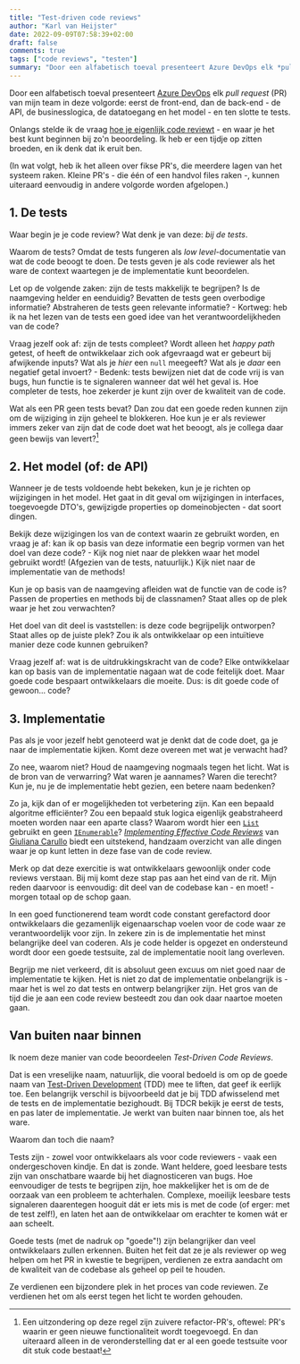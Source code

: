 ```yaml
---
title: "Test-driven code reviews"
author: "Karl van Heijster"
date: 2022-09-09T07:58:39+02:00
draft: false
comments: true
tags: ["code reviews", "testen"]
summary: "Door een alfabetisch toeval presenteert Azure DevOps elk *pull request* van mijn team in deze volgorde: eerst de front-end, dan de back-end - de API, de businesslogica, de datatoegang en het model - en ten slotte te tests. Onlangs stelde ik de vraag hoe je eigenlijk code reviewt - en waar je het best kunt beginnen bij zo'n beoordeling. Ik heb er een tijdje op zitten broeden, en ik denk dat ik eruit ben."
---
```


Door een alfabetisch toeval presenteert [Azure DevOps](https://azure.microsoft.com/nl-nl/services/devops/) elk *pull request* (PR) van mijn team in deze volgorde: eerst de front-end, dan de back-end - de API, de businesslogica, de datatoegang en het model - en ten slotte te tests.


Onlangs stelde ik de vraag [hoe je eigenlijk code reviewt](/blog/22/08/hoe-review-je-eigenlijk-code/) - en waar je het best kunt beginnen bij zo'n beoordeling. Ik heb er een tijdje op zitten broeden, en ik denk dat ik eruit ben.


(In wat volgt, heb ik het alleen over fikse PR's, die meerdere lagen van het systeem raken. Kleine PR's - die één of een handvol files raken -, kunnen uiteraard eenvoudig in andere volgorde worden afgelopen.)


## 1. De tests


Waar begin je je code review? Wat denk je van deze: *bij de tests*.


Waarom de tests? Omdat de tests fungeren als *low level*-documentatie van wat de code beoogt te doen. De tests geven je als code reviewer als het ware de context waartegen je de implementatie kunt beoordelen.


Let op de volgende zaken: zijn de tests makkelijk te begrijpen? Is de naamgeving helder en eenduidig? Bevatten de tests geen overbodige informatie? Abstraheren de tests geen relevante informatie? - Kortweg: heb ik na het lezen van de tests een goed idee van het verantwoordelijkheden van de code?


Vraag jezelf ook af: zijn de tests compleet? Wordt alleen het *happy path* getest, of heeft de ontwikkelaar zich ook afgevraagd wat er gebeurt bij afwijkende inputs? Wat als je *hier* een `null` meegeeft? Wat als je *daar* een negatief getal invoert? - Bedenk: tests bewijzen niet dat de code vrij is van bugs, hun functie is te signaleren wanneer dat wél het geval is. Hoe completer de tests, hoe zekerder je kunt zijn over de kwaliteit van de code.


Wat als een PR geen tests bevat? Dan zou dat een goede reden kunnen zijn om de wijziging in zijn geheel te blokkeren. Hoe kun je er als reviewer immers zeker van zijn dat de code doet wat het beoogt, als je collega daar geen bewijs van levert?[^1]


## 2. Het model (of: de API)


Wanneer je de tests voldoende hebt bekeken, kun je je richten op wijzigingen in het model. Het gaat in dit geval om wijzigingen in interfaces, toegevoegde DTO's, gewijzigde properties op domeinobjecten - dat soort dingen.


Bekijk deze wijzigingen los van de context waarin ze gebruikt worden, en vraag je af: kan ik op basis van deze informatie een begrip vormen van het doel van deze code? - Kijk nog niet naar de plekken waar het model gebruikt wordt! (Afgezien van de tests, natuurlijk.) Kijk niet naar de implementatie van de methods! 


Kun je op basis van de naamgeving afleiden wat de functie van de code is? Passen de properties en methods bij de classnamen? Staat alles op de plek waar je het zou verwachten?


Het doel van dit deel is vaststellen: is deze code begrijpelijk ontworpen? Staat alles op de juiste plek? Zou ik als ontwikkelaar op een intuïtieve manier deze code kunnen gebruiken? 


Vraag jezelf af: wat is de uitdrukkingskracht van de code? Elke ontwikkelaar kan op basis van de implementatie nagaan wat de code feitelijk doet. Maar goede code bespaart ontwikkelaars die moeite. Dus: is dit goede code of gewoon... code?


## 3. Implementatie


Pas als je voor jezelf hebt genoteerd wat je denkt dat de code doet, ga je naar de implementatie kijken. Komt deze overeen met wat je verwacht had?


Zo nee, waarom niet? Houd de naamgeving nogmaals tegen het licht. Wat is de bron van de verwarring? Wat waren je aannames? Waren die terecht? Kun je, nu je de implementatie hebt gezien, een betere naam bedenken?


Zo ja, kijk dan of er mogelijkheden tot verbetering zijn. Kan een bepaald algoritme efficiënter? Zou een bepaald stuk logica eigenlijk geabstraheerd moeten worden naar een aparte class? Waarom wordt hier een [`List`](https://docs.microsoft.com/en-us/dotnet/api/system.collections.generic.list-1) gebruikt en geen [`IEnumerable`](https://docs.microsoft.com/en-us/dotnet/api/system.collections.ienumerable)? [*Implementing Effective Code Reviews*](https://link.springer.com/book/10.1007/978-1-4842-6162-0) van [Giuliana Carullo](https://www.linkedin.com/in/giucar/) biedt een uitstekend, handzaam overzicht van alle dingen waar je op kunt letten in deze fase van de code review.


Merk op dat deze exercitie is wat ontwikkelaars gewoonlijk onder code reviews verstaan. Bij mij komt deze stap pas aan het eind van de rit. Mijn reden daarvoor is eenvoudig: dit deel van de codebase kan - en moet! - morgen totaal op de schop gaan. 


In een goed functionerend team wordt code constant gerefactord door ontwikkelaars die gezamenlijk eigenaarschap voelen voor de code waar ze verantwoordelijk voor zijn. In zekere zin is de implementatie het minst belangrijke deel van coderen. Als je code helder is opgezet en ondersteund wordt door een goede testsuite, zal de implementatie nooit lang overleven.


Begrijp me niet verkeerd, dit is absoluut geen excuus om niet goed naar de implementatie te kijken. Het is niet zo dat de implementatie onbelangrijk is - maar het is wel zo dat tests en ontwerp belangrijker zijn. Het gros van de tijd die je aan een code review besteedt zou dan ook daar naartoe moeten gaan. 


## Van buiten naar binnen


Ik noem deze manier van code beoordeelen *Test-Driven Code Reviews*.


Dat is een vreselijke naam, natuurlijk, die vooral bedoeld is om op de goede naam van [Test-Driven Development](/tags/test-driven-development/) (TDD) mee te liften, dat geef ik eerlijk toe. Een belangrijk verschil is bijvoorbeeld dat je bij TDD afwisselend met de tests en de implementatie bezighoudt. Bij TDCR bekijk je eerst de tests, en pas later de implementatie. Je werkt van buiten naar binnen toe, als het ware.


Waarom dan toch die naam? 


Tests zijn - zowel voor ontwikkelaars als voor code reviewers - vaak een ondergeschoven kindje. En dat is zonde. Want heldere, goed leesbare tests zijn van onschatbare waarde bij het diagnosticeren van bugs. Hoe eenvoudiger de tests te begrijpen zijn, hoe makkelijker het is om de de oorzaak van een probleem te achterhalen. Complexe, moeilijk leesbare tests signaleren daarentegen hooguit dát er iets mis is met de code (of erger: met de test zelf!), en laten het aan de ontwikkelaar om erachter te komen wát er aan scheelt.


Goede tests (met de nadruk op "goede"!) zijn belangrijker dan veel ontwikkelaars zullen erkennen. Buiten het feit dat ze je als reviewer op weg helpen om het PR in kwestie te begrijpen, verdienen ze extra aandacht om de kwaliteit van de codebase als geheel op peil te houden. 


Ze verdienen een bijzondere plek in het proces van code reviewen. Ze verdienen het om als eerst tegen het licht te worden gehouden.


[^1]: Een uitzondering op deze regel zijn zuivere refactor-PR's, oftewel: PR's waarin er geen nieuwe functionaliteit wordt toegevoegd. En dan uiteraard alleen in de veronderstelling dat er al een goede testsuite voor dit stuk code bestaat!  